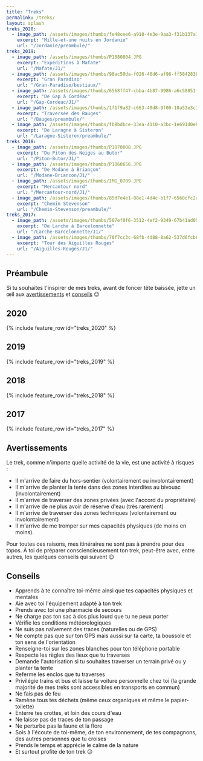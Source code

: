 ```yaml
---
title: "Treks"
permalink: /treks/
layout: splash
treks_2020:
  - image_path: /assets/images/thumbs/fe48cee6-a910-4e3e-9aa3-f31b137a1903.jpg
    excerpt: "Mille-et-une nuits en Jordanie"
    url: "/Jordanie/preambule/"
treks_2019:
  - image_path: /assets/images/thumbs/P1080804.JPG
    excerpt: "Expéditions à Mafate"
    url: "/Mafate/J1/"
  - image_path: /assets/images/thumbs/98ac50da-f026-46d6-af96-ff584283b335.jpg
    excerpt: "Gran Paradiso"
    url: "/Gran-Paradiso/bestiaux/"
  - image_path: /assets/images/thumbs/6568ff47-cbba-4b87-9986-a6c58851f707.jpg
    excerpt: "De Gap à Cordéac"
    url: "/Gap-Cordeac/J1/"
  - image_path: /assets/images/thumbs/1f1f9a82-c663-40d8-9f00-10a53e3c3051.jpg
    excerpt: "Traversée des Bauges"
    url: "/Bauges/preambule/"
  - image_path: /assets/images/thumbs/fb8bdbce-33ea-4110-a3bc-1e691d0eb509.jpg
    excerpt: "De Laragne à Sisteron"
    url: "/Laragne-Sisteron/preambule/"
treks_2018:
  - image_path: /assets/images/thumbs/P1070008.JPG
    excerpt: "Du Piton des Neiges au Butor"
    url: "/Piton-Butor/J1/"
  - image_path: /assets/images/thumbs/P1060656.JPG
    excerpt: "De Modane à Briançon"
    url: "/Modane-Briancon/J1/"
  - image_path: /assets/images/thumbs/IMG_0709.JPG
    excerpt: "Mercantour nord"
    url: "/Mercantour-nord/J1/"
  - image_path: /assets/images/thumbs/85d7e4e1-88e1-4d4c-b1f7-6568cfc2a687.jpg
    excerpt: "Chemin Stevenson"
    url: "/Chemin-Stevenson/preambule/"
treks_2017:
  - image_path: /assets/images/thumbs/507ef0f6-3512-4ef2-9349-67b41ad05245.jpg
    excerpt: "De Larche à Barcelonnette"
    url: "/Larche-Barcelonnette/J1/"
  - image_path: /assets/images/thumbs/70f7cc3c-68fb-4d88-8a62-537d6fcb6972.jpg
    excerpt: "Tour des Aiguilles Rouges"
    url: "/Aiguilles-Rouges/J1/"
---
```


## Préambule

Si tu souhaites t'inspirer de mes treks, avant de foncer tête baissée, jette un œil aux [avertissements](#avertissements) et [conseils](#conseils) :wink:

## 2020

{% include feature_row id="treks_2020" %}

## 2019

{% include feature_row id="treks_2019" %}

## 2018

{% include feature_row id="treks_2018" %}

## 2017

{% include feature_row id="treks_2017" %}

## Avertissements

Le trek, comme n'importe quelle activité de la vie, est une activité à risques :
* Il m'arrive de faire du hors-sentier (volontairement ou involontairement)
* Il m'arrive de planter la tente dans des zones interdites au bivouac (involontairement)
* Il m'arrive de traverser des zones privées (avec l'accord du propriétaire)
* Il m'arrive de ne plus avoir de réserve d'eau (très rarement)
* Il m'arrive de traverser des zones techniques (volontairement ou involontairement)
* Il m'arrive de me tromper sur mes capacités physiques (de moins en moins).

Pour toutes ces raisons, mes itinéraires ne sont pas à prendre pour des topos. À toi de préparer consciencieusement ton trek, peut-être avec, entre autres, les quelques conseils qui suivent :wink:

## Conseils

* Apprends à te connaître toi-même ainsi que tes capacités physiques et mentales
* Aie avec toi l'équipement adapté à ton trek
* Prends avec toi une pharmacie de secours
* Ne charge pas ton sac à dos plus lourd que tu ne peux porter
* Vérifie les conditions météorologiques
* Ne suis pas naïvement des traces (naturelles ou de GPS)
* Ne compte pas que sur ton GPS mais aussi sur ta carte, ta boussole et ton sens de l'orientation
* Renseigne-toi sur les zones blanches pour ton téléphone portable
* Respecte les règles des lieux que tu traverses
* Demande l'autorisation si tu souhaites traverser un terrain privé ou y planter ta tente
* Referme les enclos que tu traverses
* Privilégie trains et bus et laisse ta voiture personnelle chez toi (la grande majorité de mes treks sont accessibles en transports en commun)
* Ne fais pas de feu
* Ramène tous tes déchets (même ceux organiques et même le papier-toilette)
* Enterre tes crottes, et loin des cours d'eau
* Ne laisse pas de traces de ton passage
* Ne perturbe pas la faune et la flore
* Sois à l'écoute de toi-même, de ton environnement, de tes compagnons, des autres personnes que tu croises
* Prends le temps et apprécie le calme de la nature
* Et surtout profite de ton trek :wink:
